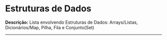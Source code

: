 # Estruturas de Dados

**Descrição:** Lista envolvendo Estruturas de Dados: Arrays/Listas, Dicionários/Map, Pilha, Fila e Conjunto(Set)

---
